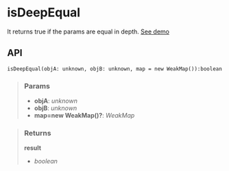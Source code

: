 # isDeepEqual
It returns true if the params are equal in depth. [See demo](https://ndriadev.github.io/react-tools/#/utils/isDeepEqual)

## API

```tsx
isDeepEqual(objA: unknown, objB: unknown, map = new WeakMap()):boolean
```

> ### Params
>
> - __objA__: _unknown_
> - __objB__: _unknown_
> - __map=new WeakMap()?__: _WeakMap_
>

> ### Returns
>
> __result__
> - _boolean_  
>